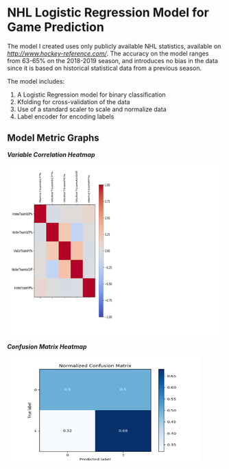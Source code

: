 <h1>NHL Logistic Regression Model for Game Prediction</h1>

The model I created uses only publicly available NHL statistics, available on *http://www.hockey-reference.com/*.
The accuracy on the model ranges from 63-65% on the 2018-2019 season, and introduces no bias in the data since it is based on
historical statistical data from a previous season. 

The model includes:
1. A Logistic Regression model for binary classification
1. Kfolding for cross-validation of the data
1. Use of a standard scaler to scale and normalize data
1. Label encoder for encoding labels

<h2>Model Metric Graphs</h2>

<b>*Variable Correlation Heatmap*</b>
<p>
    <img src="graphs/FinalVariableCorrelation.png" width="800" height="400" />
</p>

<b>*Confusion Matrix Heatmap*</b>
<p>
    <img src="graphs/ConfusionMatrix.png" width="450" height="250" />
</p>
